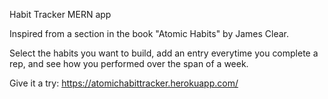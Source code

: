 Habit Tracker MERN app

Inspired from a section in the book "Atomic Habits" by James Clear.

Select the habits you want to build, add an entry everytime you complete a rep, and see how you performed over the span of a week.

Give it a try: https://atomichabittracker.herokuapp.com/
